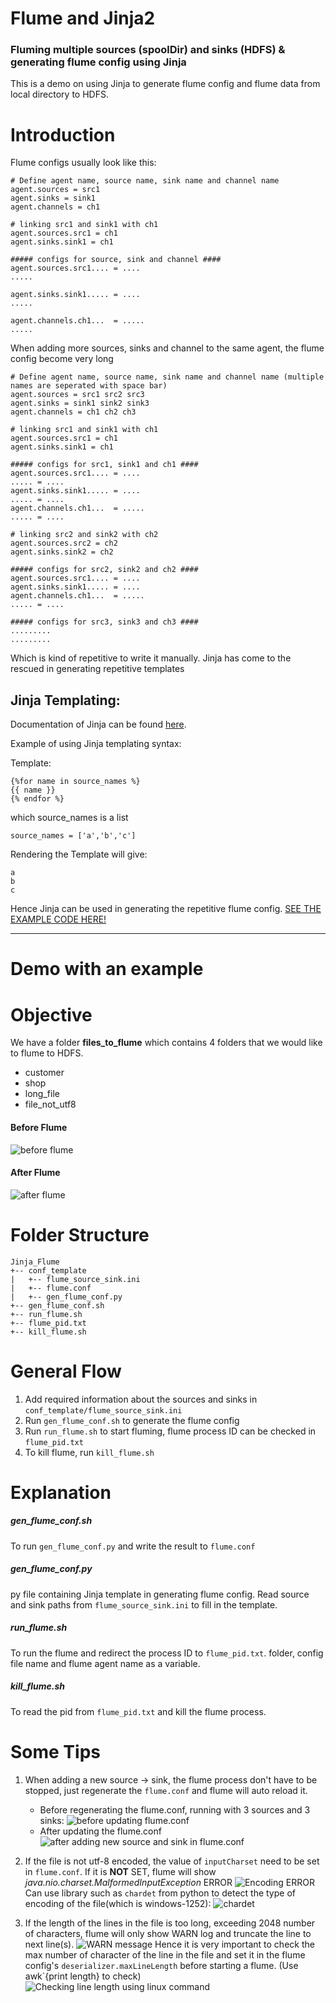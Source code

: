 # Flume and Jinja2

### Fluming multiple sources (spoolDir) and sinks (HDFS) & generating flume config using Jinja 

This is a demo on using Jinja to generate flume config and flume data from local directory to HDFS.

# Introduction

Flume configs usually look like this:
```
# Define agent name, source name, sink name and channel name
agent.sources = src1
agent.sinks = sink1
agent.channels = ch1

# linking src1 and sink1 with ch1
agent.sources.src1 = ch1
agent.sinks.sink1 = ch1

##### configs for source, sink and channel ####
agent.sources.src1.... = ....
.....

agent.sinks.sink1..... = ....
.....

agent.channels.ch1...  = .....
.....
```

When adding more sources, sinks and channel to the same agent, the flume config become very long
```
# Define agent name, source name, sink name and channel name (multiple names are seperated with space bar)
agent.sources = src1 src2 src3
agent.sinks = sink1 sink2 sink3
agent.channels = ch1 ch2 ch3

# linking src1 and sink1 with ch1
agent.sources.src1 = ch1
agent.sinks.sink1 = ch1

##### configs for src1, sink1 and ch1 ####
agent.sources.src1.... = ....
..... = ....
agent.sinks.sink1..... = ....
..... = ....
agent.channels.ch1...  = .....
..... = ....

# linking src2 and sink2 with ch2
agent.sources.src2 = ch2
agent.sinks.sink2 = ch2

##### configs for src2, sink2 and ch2 ####
agent.sources.src1.... = ....
agent.sinks.sink1..... = ....
agent.channels.ch1...  = .....
..... = ....

##### configs for src3, sink3 and ch3 ####
.........
.........
```

Which is kind of repetitive to write it manually. Jinja has come to the rescued in generating repetitive templates

## Jinja Templating:

Documentation of Jinja can be found [here](http://jinja.pocoo.org/docs/2.10/).

Example of using Jinja templating syntax:

Template:
```
{%for name in source_names %}
{{ name }}
{% endfor %}
```

which source_names is a list
```
source_names = ['a','b','c']
```

Rendering the Template will give:
```
a
b
c
```

Hence Jinja can be used in generating the repetitive flume config. [SEE THE EXAMPLE CODE HERE!](https://github.com/neurotichl/Big-Data-ETL/blob/master/Jinja_Flume/Jinja_Flume/conf_template/gen_flume_conf.py#L47)

---

# Demo with an example

# Objective

We have a folder **files_to_flume** which contains 4 folders that we would like to flume to HDFS. 
- customer
- shop
- long_file
- file_not_utf8

#### Before Flume
   ![before flume](https://github.com/neurotichl/Big-Data-ETL/blob/master/Jinja_Flume/fluming_pic/before_flume.png)

#### After Flume
   ![after flume](https://github.com/neurotichl/Big-Data-ETL/blob/master/Jinja_Flume/fluming_pic/after_flume.PNG)

# Folder Structure

```
Jinja_Flume
+-- conf_template
|   +-- flume_source_sink.ini
|   +-- flume.conf
|   +-- gen_flume_conf.py
+-- gen_flume_conf.sh
+-- run_flume.sh
+-- flume_pid.txt
+-- kill_flume.sh
```
# General Flow

1. Add required information about the sources and sinks in `conf_template/flume_source_sink.ini`
2. Run `gen_flume_conf.sh` to generate the flume config 
3. Run `run_flume.sh` to start fluming, flume process ID can be checked in `flume_pid.txt`
4. To kill flume, run `kill_flume.sh`

# Explanation


##### *gen_flume_conf.sh*
To run `gen_flume_conf.py` and write the result to `flume.conf`

##### *gen_flume_conf.py* 
py file containing Jinja template in generating flume config. Read source and sink paths from `flume_source_sink.ini` to fill in the template.

##### *run_flume.sh*
To run the flume and redirect the process ID to `flume_pid.txt`. folder, config file name and flume agent name as a variable.

##### *kill_flume.sh*
To read the pid from `flume_pid.txt` and kill the flume process.


# Some Tips 

1. When adding a new source -> sink, the flume process don't have to be stopped, just regenerate the `flume.conf` and flume will auto reload it.

   - Before regenerating the flume.conf, running with 3 sources and 3 sinks:
   ![before updating flume.conf](https://github.com/neurotichl/Big-Data-ETL/blob/master/Jinja_Flume/fluming_pic/run_flume_1.PNG)
   - After updating the flume.conf
   ![after adding new source and sink in flume.conf](https://github.com/neurotichl/Big-Data-ETL/blob/master/Jinja_Flume/fluming_pic/reload_flume.PNG)

2. If the file is not utf-8 encoded, the value of `inputCharset` need to be set in `flume.conf`. 
   If it is **NOT** SET, flume will show *java.nio.charset.MalformedInputException* ERROR
   ![Encoding ERROR](https://github.com/neurotichl/Big-Data-ETL/blob/master/Jinja_Flume/fluming_pic/encoding_error.PNG)
   Can use library such as `chardet` from python to detect the type of encoding of the file(which is windows-1252):
   ![chardet](https://github.com/neurotichl/Big-Data-ETL/blob/master/Jinja_Flume/fluming_pic/chardet.PNG)

3. If the length of the lines in the file is too long, exceeding 2048 number of characters, flume will only show WARN log and truncate the line to next line(s). 
   ![WARN message](https://github.com/neurotichl/Big-Data-ETL/blob/master/Jinja_Flume/fluming_pic/line_too_long.PNG)
  Hence it is very important to check the max number of character of the line in the file and set it in the flume config's `deserializer.maxLineLength`  before starting a flume.  (Use awk`{print length} to check)
    ![Checking line length using linux command](https://github.com/neurotichl/Big-Data-ETL/blob/master/Jinja_Flume/fluming_pic/max_length_line.PNG)


